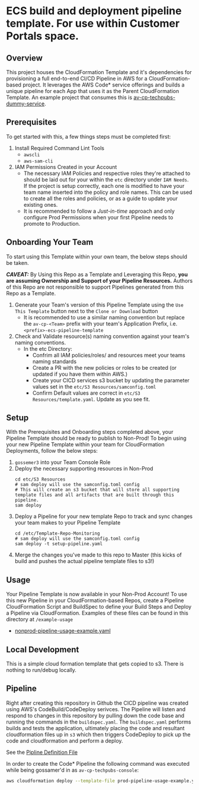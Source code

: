 # ECS build and deployment pipeline template. For use within Customer Portals space.

## Overview

This project houses the CloudFormation Template and it's dependencies for provisioning a full end-to-end CI/CD Pipeline in AWS for a CloudFormation-based project. It leverages the AWS Code* service offerings and builds a unique pipeline for each App that uses it as the Parent CloudFormation Template.  An example project that consumes this is [av-cp-techpubs-dummy-service](https://github.build.ge.com/Portnostics/av-cp-techpubs-dummy-service).

## Prerequisites

To get started with this, a few things steps must be completed first:
1. Install Required Command Lint Tools
   - `awscli`
   - `aws-sam-cli`
2. IAM Permissions Created in your Account
   - The necessary IAM Policies and respective roles they're attached to should be laid out for your within the `etc` directory under `IAM Needs`. If the project is setup correctly, each one is modified to have your team name inserted into the policy and role names. This can be used to create all the roles and policies, or as a guide to update your existing ones.
   - It is recommended to follow a _Just-in-time_ approach and only configure Prod Permissions when your first Pipeline needs to promote to Production.

## Onboarding Your Team

To start using this Template within your own team, the below steps should be taken.

___CAVEAT:___ By Using this Repo as a Template and Leveraging this Repo, __you are assuming Ownership and Support of your Pipeline Resources.__  Authors of this Repo are not responsible to support Pipelines generated from this Repo as a Template.

1. Generate your Team's version of this Pipeline Template using the `Use This Template` button next to the `Clone or Download` button
   - It is recommended to use a similar naming convention but replace the `av-cp-<Team>` prefix with your team's Application Prefix, i.e. `<prefix>-ecs-pipeline-template`
2. Check and Validate resource(s) naming convention against your team's naming conventions.
   - In the etc Directory:
     - Confrim all IAM policies/roles/ and resources meet your teams naming standards
     - Create a PR with the new policies or roles to be created (or updated if you have them within AWS.)
     - Create your CICD services s3 bucket by updating the parameter values set in the `etc/S3 Resources/samconfig.toml`
     - Confirm Default values are correct in `etc/S3 Resources/template.yaml`. Update as you see fit.
   

## Setup

With the Prerequisites and Onboarding steps completed above, your Pipeline Template should be ready to publish to Non-Prod!  To begin using your new Pipeline Template within your team for CloudFormation Deployments, follow the below steps:
1. `gossemer3` into your Team Console Role
2. Deploy the necessary supporting resources in Non-Prod
    ```
    cd etc/S3 Resources
    # sam deploy will use the samconfig.toml config
    # This will create an s3 bucket that will store all supporting template files and all artifacts that are built through this pipeline. 
    sam deploy
    ```
3. Deploy a Pipeline for your new template Repo to track and sync changes your team makes to your Pipeline Template
    ```
    cd /etc/Template-Repo-Monitoring
    # sam deploy will use the samconfig.toml config
    sam deploy -t setup-pipeline.yaml
    ```
4. Merge the changes you've made to this repo to Master (this kicks of build and pushes the actual pipeline template files to s3!)

## Usage

Your Pipeline Template is now available in your Non-Prod Account!  To use this new Pipeline in your CloudFormation-based Repos, create a Pipeline CloudFormation Script and BuildSpec to define your Build Steps and Deploy a Pipeline via CloudFormation.  Examples of these files can be found in this directory at `/example-usage`
- [nonprod-pipeline-usage-example.yaml](/example-usage/nonprod-pipeline-template.yaml)

## Local Development

This is a simple cloud formation template that gets copied to s3. There is nothing to run/debug locally.


## Pipeline
Right after creating this repository in Github the CICD pipeline was created using AWS's CodeBuild/CodeDeploy serivces. The Pipeline will listen and respond to changes in this repository by pulling down the code base and running the commands in the `buildspec.yaml`. The `buildspec.yaml` performs builds and tests the application, ultimately placing the code and resultant cloudformation files up in `s3` which then triggers CodeDeploy to pick up the code and cloudformation and perform a deploy. 

See the [Pipline Definition File](/etc/pipeline/pipeline.yaml)

In order to create the Code* Pipeline the following command was executed while being gossamer'd in as `av-cp-techpubs-console`:

```bash
aws cloudformation deploy --template-file prod-pipeline-usage-example.yaml --stack-name av-cp-techpubs-dummy-service-pipeline --role-arn arn:aws:iam::850200683887:role/av-cp-techpubs-cloudformation --capabilities CAPABILITY_AUTO_EXPAND
```
